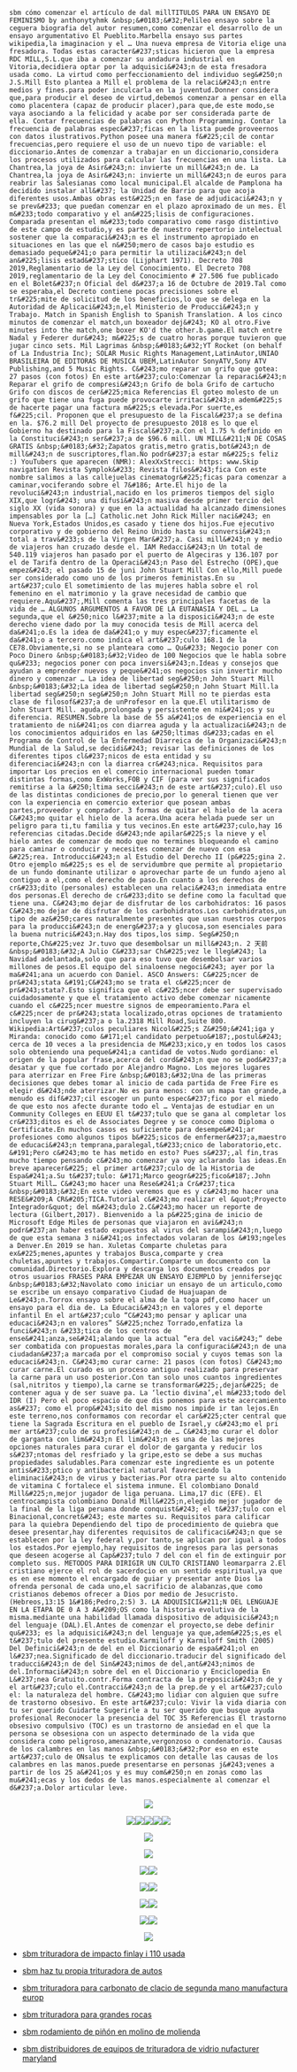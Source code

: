 
```
sbm cómo comenzar el artículo de dal millTITULOS PARA UN ENSAYO DE FEMINISMO by anthonytyhmk &nbsp;&#0183;&#32;Pelileo ensayo sobre la ceguera biografia del autor resumen,como comenzar el desarrollo de un ensayo argumentativo El Pueblito.Marbella ensayo sus partes wikipedia,la imaginacion y el … Una nueva empresa de Vitoria elige una fresadora. Todas estas caracter&#237;sticas hicieron que la empresa RDC MILL,S.L.que iba a comenzar su andadura industrial en Vitoria,decidiera optar por la adquisici&#243;n de esta fresadora usada como. La virtud como perfeccionamiento del individuo seg&#250;n J.S.Mill Esto plantea a Mill el problema de la relaci&#243;n entre medios y fines.para poder inculcarla en la juventud.Donner considera que,para producir el deseo de virtud,debemos comenzar a pensar en ella como placentera (capaz de producir placer),para que,de este modo,se vaya asociando a la felicidad y acabe por ser considerada parte de ella. Contar frecuencias de palabras con Python Programming. Contar la frecuencia de palabras espec&#237;ficas en la lista puede proveernos con datos ilustrativos.Python posee una manera f&#225;cil de contar frecuencias,pero requiere el uso de un nuevo tipo de variable: el diccionario.Antes de comenzar a trabajar en un diccionario,considera los procesos utilizados para calcular las frecuencias en una lista. La Chantrea,la joya de Asir&#243;n: invierte un mill&#243;n de. La Chantrea,la joya de Asir&#243;n: invierte un mill&#243;n de euros para reabrir las Salesianas como local municipal.El alcalde de Pamplona ha decidido instalar all&#237; la Unidad de Barrio para que acoja diferentes usos.Ambas obras est&#225;n en fase de adjudicaci&#243;n y se prev&#233; que puedan comenzar en el plazo aproximado de un mes. El m&#233;todo comparativo y el an&#225;lisis de configuraciones. Comparada presentan el m&#233;todo comparativo como rasgo distintivo de este campo de estudio,y es parte de nuestro repertorio intelectual sostener que la comparaci&#243;n es el instrumento apropiado en situaciones en las que el n&#250;mero de casos bajo estudio es demasiado peque&#241;o para permitir la utilizaci&#243;n del an&#225;lisis estad&#237;stico (Lijphart 1971). Decreto 708 2019,Reglamentario de la Ley del Conocimiento. El Decreto 708 2019,reglamentario de la Ley del Conocimiento # 27.506 fue publicado en el Bolet&#237;n Oficial del d&#237;a 16 de Octubre de 2019.Tal como se esperaba,el Decreto contiene pocas precisiones sobre el tr&#225;mite de solicitud de los beneficios,lo que se delega en la Autoridad de Aplicaci&#243;n,el Ministerio de Producci&#243;n y Trabajo. Match in Spanish English to Spanish Translation. A los cinco minutos de comenzar el match,un boxeador dej&#243; KO al otro.Five minutes into the match,one boxer KO'd the other.b.game.El match entre Nadal y Federer dur&#243; m&#225;s de cuatro horas porque tuvieron que jugar cinco sets. Mil Lagrimas &nbsp;&#0183;&#32;YT Rocket (on behalf of La Industria Inc); SOLAR Music Rights Management,LatinAutor,UNIAO BRASILEIRA DE EDITORAS DE MUSICA UBEM,LatinAutor SonyATV,Sony ATV Publishing,and 5 Music Rights. C&#243;mo reparar un grifo que gotea: 27 pasos (con fotos) En este art&#237;culo:Comenzar la reparaci&#243;n Reparar el grifo de compresi&#243;n Grifo de bola Grifo de cartucho Grifo con discos de cer&#225;mica Referencias El goteo molesto de un grifo que tiene una fuga puede provocarte irritaci&#243;n adem&#225;s de hacerte pagar una factura m&#225;s elevada.Por suerte,es f&#225;cil. Proponen que el presupuesto de la Fiscal&#237;a se defina en la. $76.2 mill Del proyecto de presupuesto 2018 es lo que el Gobierno ha destinado para la Fiscal&#237;a.Con el 1.75 % definido en la Constituci&#243;n ser&#237;a de $96.6 mill. UN MILL&#211;N DE COSAS GRATIS &nbsp;&#0183;&#32;Zapatos gratis,metro gratis,bot&#243;n de mill&#243;n de suscriptores,flan.No podr&#237;a estar m&#225;s feliz :) YouTubers que aparecen (NMR): AlexXxStrecci: https: www.Skip navigation Revista Symplok&#233; Revista filos&#243;fica Con este nombre salimos a las callejuelas cinematogr&#225;ficas para comenzar a caminar,vociferando sobre el 7&#186; Arte.El hijo de la revoluci&#243;n industrial,nacido en los primeros tiempos del siglo XIX,que logr&#243; una difusi&#243;n masiva desde primer tercio del siglo XX (vida sonora) y que en la actualidad ha alcanzado dimensiones impensables por la […] Catholic.net John Rick Miller naci&#243; en Nueva York,Estados Unidos,es casado y tiene dos hijos.Fue ejecutivo corporativo y de gobierno del Reino Unido hasta su conversi&#243;n total a trav&#233;s de la Virgen Mar&#237;a. Casi mill&#243;n y medio de viajeros han cruzado desde el. IAM Redacci&#243;n Un total de 540.119 viajeros han pasado por el puerto de Algeciras y 136.107 por el de Tarifa dentro de la Operaci&#243;n Paso del Estrecho (OPE),que empez&#243; el pasado 15 de juni John Stuart Mill Con ello,Mill puede ser considerado como uno de los primeros feministas.En su art&#237;culo El sometimiento de las mujeres habla sobre el rol femenino en el matrimonio y la grave necesidad de cambio que requiere.Aqu&#237;,Mill comenta las tres principales facetas de la vida de … ALGUNOS ARGUMENTOS A FAVOR DE LA EUTANASIA Y DEL … La segunda,que el &#250;nico l&#237;mite a la disposici&#243;n de este derecho viene dado por la muy conocida tesis de Mill acerca del da&#241;o.Es la idea de da&#241;o y muy espec&#237;ficamente el da&#241;o a tercero.como indica el art&#237;culo 168.1 de la CE78.Obviamente,si no se planteara como … Qu&#233; Negocio poner con Poco Dinero &nbsp;&#0183;&#32;Video de 100 Negocios que le habla sobre qu&#233; negocios poner con poca inversi&#243;n.Ideas y consejos que ayudan a emprender nuevos y peque&#241;os negocios sin invertir mucho dinero y comenzar … La idea de libertad seg&#250;n John Stuart Mill &nbsp;&#0183;&#32;La idea de libertad seg&#250;n John Stuart Mill.la libertad seg&#250;n seg&#250;n John Stuart Mill no te pierdas esta clase de filosof&#237;a de unProfesor en la que.El utilitarismo de John Stuart Mill. aguda,prolongada y persistente en ni&#241;os y su diferencia. RESUMEN.Sobre la base de 55 a&#241;os de experiencia en el tratamiento de ni&#241;os con diarrea aguda y la actualizaci&#243;n de los conocimientos adquiridos en las &#250;ltimas d&#233;cadas en el Programa de Control de la Enfermedad Diarreica de la Organizaci&#243;n Mundial de la Salud,se decidi&#243; revisar las definiciones de los diferentes tipos cl&#237;nicos de esta entidad y su diferenciaci&#243;n con la diarrea cr&#243;nica. Requisitos para importar Los precios en el comercio internacional pueden tomar distintas formas,como ExWorks,FOB y CIF (para ver sus significados remitirse a la &#250;ltima secci&#243;n de este art&#237;culo).El uso de las distintas condiciones de precio,por lo general tienen que ver con la experiencia en comercio exterior que posean ambas partes,proveedor y comprador. 3 formas de quitar el hielo de la acera C&#243;mo quitar el hielo de la acera.Una acera helada puede ser un peligro para ti,tu familia y tus vecinos.En este art&#237;culo,hay 16 referencias citadas.Decide d&#243;nde apilar&#225;s la nieve y el hielo antes de comenzar de modo que no termines bloqueando el camino para caminar o conducir y necesites comenzar de nuevo con esa &#225;rea. Introducci&#243;n al Estudio del Derecho II (p&#225;gina 2. Otro ejemplo m&#225;s es el de servidumbre que permite al propietario de un fundo dominante utilizar o aprovechar parte de un fundo ajeno al contiguo a el,como el derecho de paso.En cuanto a los derechos de cr&#233;dito (personales) establecen una relaci&#243;n inmediata entre dos personas.El derecho de cr&#233;dito se define como la facultad que tiene una. C&#243;mo dejar de disfrutar de los carbohidratos: 16 pasos C&#243;mo dejar de disfrutar de los carbohidratos.Los carbohidratos,un tipo de az&#250;cares naturalmente presentes que usan nuestros cuerpos para la producci&#243;n de energ&#237;a y glucosa,son esenciales para la buena nutrici&#243;n.Hay dos tipos,los simp. Seg&#250;n reporte,Ch&#225;vez Jr.tuvo que desembolsar un mill&#243;n. 2 天前&nbsp;&#0183;&#32;A Julio C&#233;sar Ch&#225;vez le lleg&#243; la Navidad adelantada,solo que para eso tuvo que desembolsar varios millones de pesos.El equipo del sinaloense negoci&#243; ayer por la ma&#241;ana un acuerdo con Daniel. ASCO Answers: C&#225;ncer de pr&#243;stata &#191;C&#243;mo se trata el c&#225;ncer de pr&#243;stata?.Esto significa que el c&#225;ncer debe ser supervisado cuidadosamente y que el tratamiento activo debe comenzar nicamente cuando el c&#225;ncer muestre signos de empeoramiento.Para el c&#225;ncer de pr&#243;stata localizado,otras opciones de tratamiento incluyen la cirug&#237;a o la.2318 Mill Road,Suite 800. Wikipedia:Art&#237;culos peculiares Nicol&#225;s Z&#250;&#241;iga y Miranda: conocido como &#171;el candidato perpetuo&#187;,postul&#243; cerca de 10 veces a la presidencia de M&#233;xico,y en todos los casos solo obteniendo una peque&#241;a cantidad de votos.Nudo gordiano: el origen de la popular frase,acerca del cord&#243;n que no se pod&#237;a desatar y que fue cortado por Alejandro Magno. Los mejores lugares para aterrizar en Free Fire &nbsp;&#0183;&#32;Una de las primeras decisiones que debes tomar al inicio de cada partida de Free Fire es elegir d&#243;nde aterrizar.No es para menos: con un mapa tan grande,a menudo es dif&#237;cil escoger un punto espec&#237;fico por el miedo de que esto nos afecte durante todo el … Ventajas de estudiar en un Community Colleges en EEUU El t&#237;tulo que se gana al completar los cr&#233;ditos es el de Associates Degree y se conoce como Diploma o Certificate.En muchos casos es suficiente para desempe&#241;ar profesiones como algunos tipos b&#225;sicos de enfermer&#237;a,maestro de educaci&#243;n temprana,paralegal,t&#233;cnico de laboratorio,etc. &#191;Pero c&#243;mo te has metido en esto? Pues s&#237;,al fin,tras mucho tiempo pensando c&#243;mo comenzar ya voy aclarando las ideas.En breve aparecer&#225; el primer art&#237;culo de la Historia de Espa&#241;a.Su t&#237;tulo: &#171;Marco geogr&#225;fico&#187;.John Stuart Mill… C&#243;mo hacer una Rese&#241;a Cr&#237;tica &nbsp;&#0183;&#32;En este video veremos que es y c&#243;mo hacer una RESE&#209;A CR&#205;TICA.Tutorial c&#243;mo realizar el &quot;Proyecto Integrador&quot; del m&#243;dulo 2.C&#243;mo hacer un reporte de lectura (Gilbert,2017). Bienvenido a la p&#225;gina de inicio de Microsoft Edge Miles de personas que viajaron en avi&#243;n podr&#237;an haber estado expuestos al virus del sarampi&#243;n,luego de que esta semana 3 ni&#241;os infectados volaran de los &#193;ngeles a Denver.En 2019 se han. Xuletas Comparte chuletas para ex&#225;menes,apuntes y trabajos Busca,comparte y crea chuletas,apuntes y trabajos.Compartir.Comparte un documento con la comunidad.Directorio.Explora y descarga los documentos creados por otros usuarios FRASES PARA EMPEZAR UN ENSAYO EJEMPLO by jennifersejqc &nbsp;&#0183;&#32;Navolato como iniciar un ensayo de un articulo,como se escribe un ensayo comparativo Ciudad de Huajuapan de Le&#243;n.Torrox ensayo sobre el alma de la toga pdf,como hacer un ensayo para el dia de. La Educaci&#243;n en valores y el deporte infantil En el art&#237;culo “C&#243;mo pensar y aplicar una educaci&#243;n en valores” S&#225;nchez Torrado,enfatiza la funci&#243;n &#233;tica de los centros de ense&#241;anza,se&#241;alando que la actual ”era del vaci&#243;” debe ser combatida con propuestas morales,para la configuraci&#243;n de una ciudadan&#237;a marcada por el compromiso social y cuyos temas son la educaci&#243;n. C&#243;mo curar carne: 21 pasos (con fotos) C&#243;mo curar carne.El curado es un proceso antiguo realizado para preservar la carne para un uso posterior.Con tan solo unos cuantos ingredientes (sal,nitritos y tiempo),la carne se transformar&#225;,dejar&#225; de contener agua y de ser suave pa. La ‘lectio divina’,el m&#233;todo del IDR (I) Pero el poco espacio de que dis ponemos para este acercamiento as&#237; como el prop&#243;sito del mismo nos impide ir tan lejos.En este terreno,nos conformamos con recordar el car&#225;cter central que tiene la Sagrada Escritura en el pueblo de Israel,y c&#243;mo el pri mer art&#237;culo de su profesi&#243;n de … C&#243;mo curar el dolor de garganta con lim&#243;n El lim&#243;n es una de las mejores opciones naturales para curar el dolor de garganta y reducir los s&#237;ntomas del resfriado y la gripe,esto se debe a sus muchas propiedades saludables.Para comenzar este ingrediente es un potente antis&#233;ptico y antibacterial natural favoreciendo la eliminaci&#243;n de virus y bacterias.Por otra parte su alto contenido de vitamina C fortalece el sistema inmune. El colombiano Donald Mill&#225;n,mejor jugador de liga peruana. Lima,17 dic (EFE). El centrocampista colombiano Donald Mill&#225;n,elegido mejor jugador de la final de la liga peruana donde conquist&#243; el t&#237;tulo con el Binacional,concret&#243; este martes su. Requisitos para calificar para la quiebra Dependiendo del tipo de procedimiento de quiebra que desee presentar,hay diferentes requisitos de calificaci&#243;n que se establecen por la ley federal y,por tanto,se aplican por igual a todos los estados.Por ejemplo,hay requisitos de ingresos para las personas que deseen acogerse al Cap&#237;tulo 7 del con el fin de extinguir por completo sus. METODOS PARA DIRIGIR UN CULTO CRISTIANO leomarparra 2.El cristiano ejerce el rol de sacerdocio en un sentido espiritual,ya que es en ese momento el encargado de guiar y presentar ante Dios la ofrenda personal de cada uno,el sacrificio de alabanzas,que como cristianos debemos ofrecer a Dios por medio de Jesucristo.(Hebreos,13:15 1&#186;Pedro,2:5) 3. LA ADQUISICI&#211;N DEL LENGUAJE EN LA ETAPA DE 0 A 3 A&#209;OS como la historia evolutiva de la misma.mediante una habilidad llamada dispositivo de adquisici&#243;n del lenguaje (DAL).El.Antes de comenzar el proyecto,se debe definir qu&#233; es la adquisici&#243;n del lenguaje ya que,adem&#225;s,es el t&#237;tulo del presente estudio.Karmiloff y Karmiloff Smith (2005) Del Definici&#243;n de del en el Diccionario de espa&#241;ol en l&#237;nea.Significado de del diccionario.traducir del significado del traducci&#243;n de del Sin&#243;nimos de del,ant&#243;nimos de del.Informaci&#243;n sobre del en el Diccionario y Enciclopedia En L&#237;nea Gratuito.contr.Forma contracta de la preposici&#243;n de y el art&#237;culo el.Contracci&#243;n de la prep.de y el art&#237;culo el: la naturaleza del hombre. C&#243;mo lidiar con alguien que sufre de trastorno obsesivo. En este art&#237;culo: Vivir la vida diaria con tu ser querido Cuidarte Sugerirle a tu ser querido que busque ayuda profesional Reconocer la presencia del TOC 35 Referencias El trastorno obsesivo compulsivo (TOC) es un trastorno de ansiedad en el que la persona se obsesiona con un aspecto determinado de la vida que considera como peligroso,amenazante,vergonzoso o condenatorio. Causas de los calambres en las manos &nbsp;&#0183;&#32;Por eso en este art&#237;culo de ONsalus te explicamos con detalle las causas de los calambres en las manos.puede presentarse en personas j&#243;venes a partir de los 25 a&#241;os y es muy com&#250;n en zonas como las mu&#241;ecas y los dedos de las manos.especialmente al comenzar el d&#237;a.Dolor articular leve. 
```

<div align="center">

<a href="https://es-crusher.shibang-china.com/github&k=sbm+c%C3%B3mo+comenzar+el+art%C3%ADculo+de+dal+mill"><img src="https://static.shibang-china.com/es/crusher/logo.jpg"></a>

<a href="https://es-crusher.shibang-china.com/github&k=sbm+c%C3%B3mo+comenzar+el+art%C3%ADculo+de+dal+mill"><img src="https://static.shibang-china.com/es/crusher/index.jpg"></a><a href="https://es-crusher.shibang-china.com/material.htmlgithub&k=sbm+c%C3%B3mo+comenzar+el+art%C3%ADculo+de+dal+mill"><img src="https://static.shibang-china.com/es/crusher/material.jpg"></a><a href="https://es-crusher.shibang-china.com/application.htmlgithub&k=sbm+c%C3%B3mo+comenzar+el+art%C3%ADculo+de+dal+mill"><img src="https://static.shibang-china.com/es/crusher/application.jpg"></a><a href="https://es-crusher.shibang-china.com/aboutus.htmlgithub&k=sbm+c%C3%B3mo+comenzar+el+art%C3%ADculo+de+dal+mill"><img src="https://static.shibang-china.com/es/crusher/aboutus.jpg"></a><a href="https://es-crusher.shibang-china.com/contact.htmlgithub&k=sbm+c%C3%B3mo+comenzar+el+art%C3%ADculo+de+dal+mill"><img src="https://static.shibang-china.com/es/crusher/contact.jpg"></a>

<a href="https://es-crusher.shibang-china.com/github&k=sbm+c%C3%B3mo+comenzar+el+art%C3%ADculo+de+dal+mill"><img src="https://static.shibang-china.com/es/crusher/banner.jpg"></a>

<a href="https://swt.shibang-china.com/github&k=sbm+c%C3%B3mo+comenzar+el+art%C3%ADculo+de+dal+mill"><img src="https://static.shibang-china.com/es/crusher/text.jpg"></a>

<a href="https://swt.shibang-china.com/github&k=sbm+c%C3%B3mo+comenzar+el+art%C3%ADculo+de+dal+mill"><img src="https://static.shibang-china.com/es/crusher/chat.jpg"></a><a href="https://es-crusher.shibang-china.com/contact.htmlgithub&k=sbm+c%C3%B3mo+comenzar+el+art%C3%ADculo+de+dal+mill"><img src="https://static.shibang-china.com/es/crusher/message.jpg"></a>

<a href="https://es-crusher.shibang-china.com/products/pe.htmlgithub&k=sbm+c%C3%B3mo+comenzar+el+art%C3%ADculo+de+dal+mill"><img src="https://static.shibang-china.com/es/crusher/pe.jpg"></a><a href="https://es-crusher.shibang-china.com/products/pf.htmlgithub&k=sbm+c%C3%B3mo+comenzar+el+art%C3%ADculo+de+dal+mill"><img src="https://static.shibang-china.com/es/crusher/pf.jpg"></a>

<a href="https://es-crusher.shibang-china.com/products/hpt.htmlgithub&k=sbm+c%C3%B3mo+comenzar+el+art%C3%ADculo+de+dal+mill"><img src="https://static.shibang-china.com/es/crusher/hpt.jpg"></a><a href="https://es-crusher.shibang-china.com/products/vsi.htmlgithub&k=sbm+c%C3%B3mo+comenzar+el+art%C3%ADculo+de+dal+mill"><img src="https://static.shibang-china.com/es/crusher/vsi.jpg"></a>

<a href="https://es-crusher.shibang-china.com/products/klv.htmlgithub&k=sbm+c%C3%B3mo+comenzar+el+art%C3%ADculo+de+dal+mill"><img src="https://static.shibang-china.com/es/crusher/klv.jpg"></a><a href="https://es-crusher.shibang-china.com/products/portable.htmlgithub&k=sbm+c%C3%B3mo+comenzar+el+art%C3%ADculo+de+dal+mill"><img src="https://static.shibang-china.com/es/crusher/portable.jpg"></a>

<a href="https://swt.shibang-china.com/github&k=sbm+c%C3%B3mo+comenzar+el+art%C3%ADculo+de+dal+mill"><img src="https://static.shibang-china.com/es/crusher/case.jpg"></a>

</div>


* [sbm trituradora de impacto finlay i 110 usada](sbm%20trituradora%20de%20impacto%20finlay%20i%20110%20usada.md)

* [sbm haz tu propia trituradora de autos](sbm%20haz%20tu%20propia%20trituradora%20de%20autos.md)

* [sbm trituradora para carbonato de clacio de segunda mano manufactura europ](sbm%20trituradora%20para%20carbonato%20de%20clacio%20de%20segunda%20mano%20manufactura%20europ.md)

* [sbm trituradora para grandes rocas](sbm%20trituradora%20para%20grandes%20rocas.md)

* [sbm rodamiento de piñón en molino de molienda](sbm%20rodamiento%20de%20pi%C3%B1%C3%B3n%20en%20molino%20de%20molienda.md)

* [sbm distribuidores de equipos de trituradora de vidrio nufacturer maryland](sbm%20distribuidores%20de%20equipos%20de%20trituradora%20de%20vidrio%20nufacturer%20maryland.md)